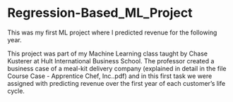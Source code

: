 # Regression-Based_ML_Project
This was my first ML project where I predicted revenue for the following year.

This project was part of my Machine Learning class taught by Chase Kusterer at Hult International Business School. The professor created a business case of a meal-kit delivery company (explained in detail in the file Course Case - Apprentice Chef, Inc..pdf) and in this first task we were assigned with predicting revenue over the first year of each customer’s life cycle.
